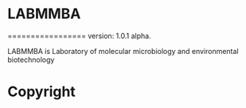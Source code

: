 # LABMMBA
=================
version: 1.0.1 alpha.

LABMMBA is Laboratory of molecular microbiology and environmental biotechnology

# Copyright
